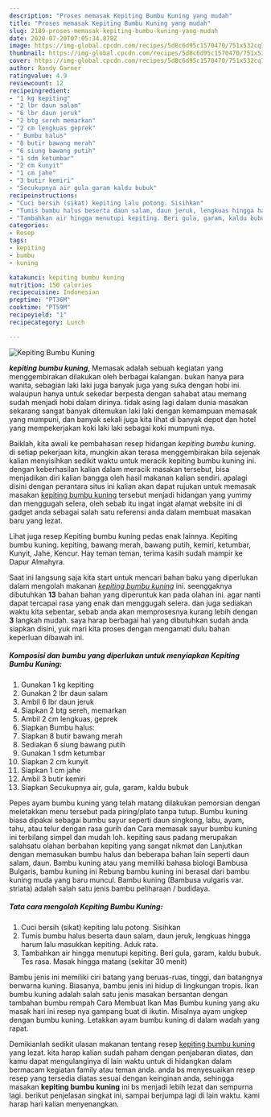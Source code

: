 ```yaml
---
description: "Proses memasak Kepiting Bumbu Kuning yang mudah"
title: "Proses memasak Kepiting Bumbu Kuning yang mudah"
slug: 2189-proses-memasak-kepiting-bumbu-kuning-yang-mudah
date: 2020-07-20T07:05:34.878Z
image: https://img-global.cpcdn.com/recipes/5d8c6d95c1570470/751x532cq70/kepiting-bumbu-kuning-foto-resep-utama.jpg
thumbnail: https://img-global.cpcdn.com/recipes/5d8c6d95c1570470/751x532cq70/kepiting-bumbu-kuning-foto-resep-utama.jpg
cover: https://img-global.cpcdn.com/recipes/5d8c6d95c1570470/751x532cq70/kepiting-bumbu-kuning-foto-resep-utama.jpg
author: Randy Garner
ratingvalue: 4.9
reviewcount: 12
recipeingredient:
- "1 kg kepiting"
- "2 lbr daun salam"
- "6 lbr daun jeruk"
- "2 btg sereh memarkan"
- "2 cm lengkuas geprek"
- " Bumbu halus"
- "8 butir bawang merah"
- "6 siung bawang putih"
- "1 sdm ketumbar"
- "2 cm kunyit"
- "1 cm jahe"
- "3 butir kemiri"
- "Secukupnya air gula garam kaldu bubuk"
recipeinstructions:
- "Cuci bersih (sikat) kepiting lalu potong. Sisihkan"
- "Tumis bumbu halus beserta daun salam, daun jeruk, lengkuas hingga harum lalu masukkan kepiting. Aduk rata."
- "Tambahkan air hingga menutupi kepiting. Beri gula, garam, kaldu bubuk. Tes rasa. Masak hingga matang (sekitar 30 menit)"
categories:
- Resep
tags:
- kepiting
- bumbu
- kuning

katakunci: kepiting bumbu kuning 
nutrition: 150 calories
recipecuisine: Indonesian
preptime: "PT36M"
cooktime: "PT59M"
recipeyield: "1"
recipecategory: Lunch

---
```



![Kepiting Bumbu Kuning](https://img-global.cpcdn.com/recipes/5d8c6d95c1570470/751x532cq70/kepiting-bumbu-kuning-foto-resep-utama.jpg)

<b><i>kepiting bumbu kuning</i></b>, Memasak adalah sebuah kegiatan yang menggembirakan dilakukan oleh berbagai kalangan. bukan hanya para wanita, sebagian laki laki juga banyak juga yang suka dengan hobi ini. walaupun hanya untuk sekedar berpesta dengan sahabat atau memang sudah menjadi hobi dalam dirinya. tidak asing lagi dalam dunia masakan sekarang sangat banyak ditemukan laki laki dengan kemampuan memasak yang mumpuni, dan banyak sekali juga kita lihat di banyak depot dan hotel yang mempekerjakan koki laki laki sebagai koki mumpuni nya.

Baiklah, kita awali ke pembahasan resep hidangan <i>kepiting bumbu kuning</i>. di setiap pekerjaan kita, mungkin akan terasa menggembirakan bila sejenak kalian menyisihkan sedikit waktu untuk meracik kepiting bumbu kuning ini. dengan keberhasilan kalian dalam meracik masakan tersebut, bisa menjadikan diri kalian bangga oleh hasil makanan kalian sendiri. apalagi disini dengan perantara situs ini kalian akan dapat rujukan untuk memasak masakan <u>kepiting bumbu kuning</u> tersebut menjadi hidangan yang yummy dan menggugah selera, oleh sebab itu ingat ingat alamat website ini di gadget anda sebagai salah satu referensi anda dalam membuat masakan baru yang lezat.

Lihat juga resep Kepiting bumbu kuning pedas enak lainnya. Kepiting bumbu kuning. kepiting, bawang merah, bawang putih, kemiri, ketumbar, Kunyit, Jahe, Kencur. Hay teman teman, terima kasih sudah mampir ke Dapur Almahyra.


Saat ini langsung saja kita start untuk mencari bahan baku yang diperlukan dalam mengolah makanan <u><i>kepiting bumbu kuning</i></u> ini. seenggaknya dibutuhkan <b>13</b> bahan bahan yang diperuntuk kan pada olahan ini. agar nanti dapat tercapai rasa yang enak dan menggugah selera. dan juga sediakan waktu kita sebentar, sebab anda akan memprosesnya kurang lebih dengan <b>3</b> langkah mudah. saya harap berbagai hal yang dibutuhkan sudah anda siapkan disini, yuk mari kita proses dengan mengamati dulu bahan keperluan dibawah ini.

<!--inarticleads1-->

##### Komposisi dan bumbu yang diperlukan untuk menyiapkan Kepiting Bumbu Kuning:

1. Gunakan 1 kg kepiting
1. Gunakan 2 lbr daun salam
1. Ambil 6 lbr daun jeruk
1. Siapkan 2 btg sereh, memarkan
1. Ambil 2 cm lengkuas, geprek
1. Siapkan  Bumbu halus:
1. Siapkan 8 butir bawang merah
1. Sediakan 6 siung bawang putih
1. Gunakan 1 sdm ketumbar
1. Siapkan 2 cm kunyit
1. Siapkan 1 cm jahe
1. Ambil 3 butir kemiri
1. Siapkan Secukupnya air, gula, garam, kaldu bubuk


Pepes ayam bumbu kuning yang telah matang dilakukan pemorsian dengan meletakkan menu tersebut pada piring/plato tanpa tutup. Bumbu kuning biasa dipakai sebagai bumbu sayur seperti daun singkong, labu, ayam, tahu, atau telur dengan rasa gurih dan Cara memasak sayur bumbu kuning ini terbilang simpel dan mudah loh. kepiting saus padang merupakan salahsatu olahan berbahan kepiting yang sangat nikmat dan Lanjutkan dengan memasukan bumbu halus dan beberapa bahan lain seperti daun salam, daun. Bambu kuning atau yang memiliki bahasa biologi Bambusa Bulgaris, bambu kuning ini Rebung bambu kuning ini berasal dari bambu kuning muda yang baru muncul. Bambu kuning (Bambusa vulgaris var. striata) adalah salah satu jenis bambu peliharaan / budidaya. 

<!--inarticleads2-->

##### Tata cara mengolah Kepiting Bumbu Kuning:

1. Cuci bersih (sikat) kepiting lalu potong. Sisihkan
1. Tumis bumbu halus beserta daun salam, daun jeruk, lengkuas hingga harum lalu masukkan kepiting. Aduk rata.
1. Tambahkan air hingga menutupi kepiting. Beri gula, garam, kaldu bubuk. Tes rasa. Masak hingga matang (sekitar 30 menit)


Bambu jenis ini memiliki ciri batang yang beruas-ruas, tinggi, dan batangnya berwarna kuning. Biasanya, bambu jenis ini hidup di lingkungan tropis. Ikan bumbu kuning adalah salah satu jenis masakan bersantan dengan tambahan bumbu rempah Cara Membuat Ikan Mas Bumbu kuning yang aku masak hari ini resep nya gampang buat di ikutin. Misalnya ayam ungkep dengan bumbu kuning. Letakkan ayam bumbu kuning di dalam wadah yang rapat. 

Demikianlah sedikit ulasan makanan tentang resep <u>kepiting bumbu kuning</u> yang lezat. kita harap kalian sudah paham dengan penjabaran diatas, dan kamu dapat mengulanginya di lain waktu untuk di hidangkan dalam bermacam kegiatan family atau teman anda. anda bs menyesuaikan resep resep yang tersedia diatas sesuai dengan keinginan anda, sehingga masakan <b>kepiting bumbu kuning</b> ini bs menjadi lebih lezat dan sempurna lagi. berikut penjelasan singkat ini, sampai berjumpa lagi di lain waktu. kami harap hari kalian menyenangkan.
